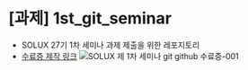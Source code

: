 # [과제] 1st_git_seminar
- SOLUX 27기 1차 세미나 과제 제출을 위한 레포지토리
- [수료증 제작 링크](https://www.miricanvas.com/v/1arq3g)
![SOLUX 제 1차 세미나 git  github 수료증-001](https://user-images.githubusercontent.com/74149813/159937487-d48a7ba0-39d4-44dc-ad51-c1b76b19b826.png)

